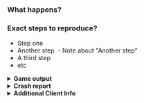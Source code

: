 <!-- Please describe your issue / suggestion in as much detail as possible. -->

<!-- Use the "Preview" button to see how your issue will appear -->
<!-- Anything within these "<!--" comments won't be shown in your issue. -->
<!-- You can use markdown and some limited HTML to format your issue -->

<!-- If this is a feature request or suggestion, you don't need this template! Type Ctrl+A and then Del to get rid of it -->
<!-- Instead just describe your suggestion in as much detail as you can. Explain what it does and why it is useful. -->

<!-- If this is a bug report, use the template to guide you through providing us with useful information -->

### What happens?
<!-- e.g. "My client crashes when I join example server with example mod enabled" -->

### Exact steps to reproduce?

- Step one
- Another step
  - Note about "Another step"
- A third step
- etc

<details> 
  <summary><strong>Game output</strong></summary>
 
<!-- Paste your game output between the ``` marks -->
```

```

</details>

<details> 
  <summary><strong>Crash report</strong></summary>
 
<!-- If a crash report file was generated, you can paste its contents between the ``` marks -->
```

```

</details>

<details> 
  <summary><strong>Additional Client Info</strong></summary>
 
<!-- Please fill out this section as best you can -->
- Impact Version: <!-- e.g. "4.1 for 1.12.1" -->
- Using Optifine? <!-- Yes or No -->
- Enabled mods: <!-- e.g. "Killaura, Elytra+, Ridable with speed set to 3, etc" -->
- Operating System: <!-- e.g. "Windows 10 64bit" or "Fedora 24" -->

</details>
